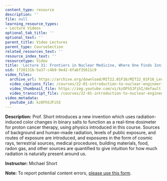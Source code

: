 ```yaml
---
content_type: resource
description: ''
file: null
learning_resource_types:
- Lecture Videos
optional_tab_title: ''
optional_text: ''
parent_title: Video Lectures
parent_type: CourseSection
related_resources_text: ''
resource_index_text: ''
resourcetype: Video
title: 'Lecture 31: Frontiers in Nuclear Medicine, Where One Finds Ionizing Radiation'
uid: 1f20131b-5a37-c4b9-9e42-6fabf35611c9
video_files:
  archive_url: https://archive.org/download/MIT22.01F16/MIT22_01F16_Lec31_300k.mp4
  video_captions_file: /courses/22-01-introduction-to-nuclear-engineering-and-ionizing-radiation-fall-2016/77441c167d0453b1b6447fb798b95744_kzOFhSJFihI.vtt
  video_thumbnail_file: https://img.youtube.com/vi/kzOFhSJFihI/default.jpg
  video_transcript_file: /courses/22-01-introduction-to-nuclear-engineering-and-ionizing-radiation-fall-2016/c61eb2dc2ab817d8dc4f522044ae3c80_kzOFhSJFihI.pdf
video_metadata:
  youtube_id: kzOFhSJFihI
---
```


**Description:** Prof. Short introduces a new invention which uses radiation-induced color changes in binary salts to function as a real-time dosimeter for proton cancer therapy, using physics introduced in this course. Sources of background and human-made radiation, levels of public exposure, and routes of exposure are introduced, and exposures in the form of cosmic rays, terrestrial sources, medical procedures, building materials, food, radon gas, and other sources are quantified to give intuition for how much radiation is naturally present around us.

**Instructor:** Michael Short

**Note:** To report potential content errors, [please use this form](https://forms.gle/8B2zcUvfCtgJdTdE7).